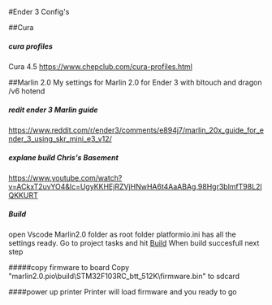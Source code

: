 #Ender 3 Config's

##Cura
##### cura profiles
​Cura 4.5 https://www.chepclub.com/cura-profiles.html


##Marlin 2.0
My settings for Marlin 2.0 for Ender 3 with bltouch and dragon /v6 hotend

##### redit ender 3 Marlin guide
https://www.reddit.com/r/ender3/comments/e894j7/marlin_20x_guide_for_ender_3_using_skr_mini_e3_v12/


##### explane build Chris's Basement
https://www.youtube.com/watch?v=ACkxT2uvYO4&lc=UgyKKHEjRZVjHNwHA6t4AaABAg.98Hgr3blmfT98L2lQKKURT


##### Build
open Vscode Marlin2.0 folder as root folder
platformio.ini has all the settings ready.
Go to project tasks and hit <u>Build</u>
When build succesfull next step


#####copy firmware to board
Copy "marlin2.0\.pio\build\STM32F103RC_btt_512K\firmware.bin" to sdcard


####power up printer 
Printer will load firmware and you ready to go



